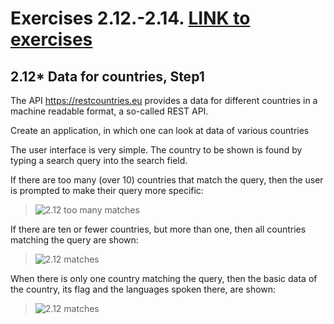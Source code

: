 # Exercises 2.12.-2.14. [LINK to exercises](https://fullstackopen.com/en/part2/getting_data_from_server#exercises-2-11-2-14)

## 2.12* Data for countries, Step1

The API https://restcountries.eu provides a data for different countries in a machine readable format, a so-called REST API.

Create an application, in which one can look at data of various countries

The user interface is very simple. The country to be shown is found by typing a search query into the search field.

If there are too many (over 10) countries that match the query, then the user is prompted to make their query more specific:

> ![2.12 too many matches](https://fullstackopen.com/static/d8a3e3b3af8907d0c3dd495ef0d26ba6/14be6/19b1.png)

If there are ten or fewer countries, but more than one, then all countries matching the query are shown:

> ![2.12 matches](https://fullstackopen.com/static/1d4ebf199806ccfe0df529c08e2a0c6d/14be6/19b2.png)

When there is only one country matching the query, then the basic data of the country, its flag and the languages spoken there, are shown:

> ![2.12 matches](https://fullstackopen.com/static/1d4bba516fb538c5214f37c4a2ab0f8e/14be6/19b3.png)
